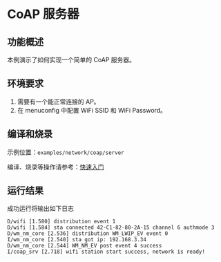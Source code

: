 # CoAP 服务器

## 功能概述
本例演示了如何实现一个简单的 CoAP 服务器。

## 环境要求

1. 需要有一个能正常连接的 AP。
2. 在 menuconfig 中配置 WiFi SSID 和 WiFi Password。

## 编译和烧录

示例位置：`examples/network/coap/server`

编译、烧录等操作请参考：[快速入门](https://doc.winnermicro.net/w800/zh_CN/latest/get_started/index.html)

## 运行结果

成功运行将输出如下日志

```
D/wifi [1.580] distribution event 1
D/wifi [1.584] sta connected 42-C1-82-80-2A-15 channel 6 authmode 3
D/wm_nm_core [2.536] distribution WM_LWIP_EV event 0
I/wm_nm_core [2.540] sta got ip: 192.168.3.34
D/wm_nm_core [2.544] WM_NM_EV post event 4 success
I/coap_srv [2.718] wifi station start success, network is ready!
```